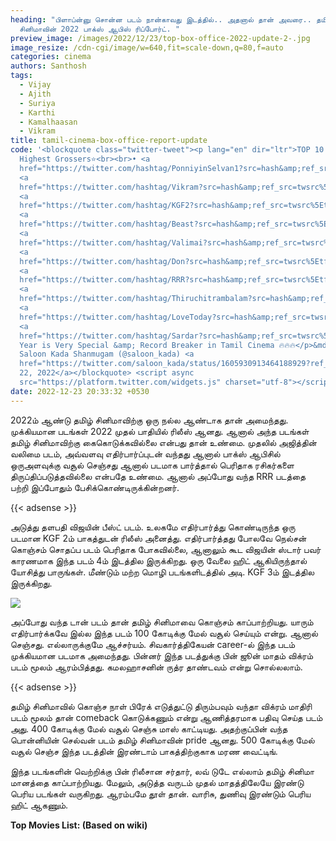 ```yaml
---
heading: "பிளாப்ன்னு சொன்ன படம் நான்காவது இடத்தில்.. அதனால் தான் அவரை.. தமிழ்
  சினிமாவின் 2022 பாக்ஸ் ஆபிஸ் ரிப்போர்ட். "
preview_image: /images/2022/12/23/top-box-office-2022-update-2-.jpg
image_resize: /cdn-cgi/image/w=640,fit=scale-down,q=80,f=auto
categories: cinema
authors: Santhosh
tags:
  - Vijay
  - Ajith
  - Suriya
  - Karthi
  - Kamalhaasan
  - Vikram
title: tamil-cinema-box-office-report-update
code: '<blockquote class="twitter-tweet"><p lang="en" dir="ltr">TOP 10 2022 :
  Highest Grossers⭐<br><br>• <a
  href="https://twitter.com/hashtag/PonniyinSelvan1?src=hash&amp;ref_src=twsrc%5Etfw">#PonniyinSelvan1</a><br>•
  <a
  href="https://twitter.com/hashtag/Vikram?src=hash&amp;ref_src=twsrc%5Etfw">#Vikram</a><br>•
  <a
  href="https://twitter.com/hashtag/KGF2?src=hash&amp;ref_src=twsrc%5Etfw">#KGF2</a><br>•
  <a
  href="https://twitter.com/hashtag/Beast?src=hash&amp;ref_src=twsrc%5Etfw">#Beast</a><br>•
  <a
  href="https://twitter.com/hashtag/Valimai?src=hash&amp;ref_src=twsrc%5Etfw">#Valimai</a><br>•
  <a
  href="https://twitter.com/hashtag/Don?src=hash&amp;ref_src=twsrc%5Etfw">#Don</a><br>•
  <a
  href="https://twitter.com/hashtag/RRR?src=hash&amp;ref_src=twsrc%5Etfw">#RRR</a><br>•
  <a
  href="https://twitter.com/hashtag/Thiruchitrambalam?src=hash&amp;ref_src=twsrc%5Etfw">#Thiruchitrambalam</a><br>•
  <a
  href="https://twitter.com/hashtag/LoveToday?src=hash&amp;ref_src=twsrc%5Etfw">#LoveToday</a><br>•
  <a
  href="https://twitter.com/hashtag/Sardar?src=hash&amp;ref_src=twsrc%5Etfw">#Sardar</a><br><br>This
  Year is Very Special &amp; Record Breaker in Tamil Cinema 🔥🔥🔥</p>&mdash;
  Saloon Kada Shanmugam (@saloon_kada) <a
  href="https://twitter.com/saloon_kada/status/1605930913464188929?ref_src=twsrc%5Etfw">December
  22, 2022</a></blockquote> <script async
  src="https://platform.twitter.com/widgets.js" charset="utf-8"></script>'
date: 2022-12-23 20:33:32 +0530
---
```

2022ம் ஆண்டு தமிழ் சினிமாவிற்கு ஒரு நல்ல ஆண்டாக தான் அமைந்தது. முக்கியமான படங்கள் 2022 முதல் பாதியில் ரிலீஸ் ஆனது. ஆனால் அந்த படங்கள் தமிழ் சினிமாவிற்கு கைகொடுக்கவில்லை என்பது தான் உண்மை. முதலில் அஜித்தின் வலிமை படம், அவ்வளவு எதிர்பார்ப்புடன் வந்தது ஆனால் பாக்ஸ் ஆபிசில் ஒருஅளவுக்கு வசூல் செஞ்சது ஆனால் படமாக பார்த்தால் பெரிதாக ரசிகர்களை திருப்திப்படுத்தவில்லை என்பதே உண்மை. ஆனால் அப்போது வந்த RRR படத்தை பற்றி இப்போதும் பேசிக்கொண்டிருக்கின்றனர்.

{{< adsense >}}

அடுத்து தளபதி விஜயின் பீஸ்ட் படம். உலகமே எதிர்பார்த்து கொண்டிருந்த ஒரு படமான KGF 2ம் பாகத்துடன் ரிலீஸ் அனைத்து. எதிர்பார்த்தது போலவே நெல்சன் கொஞ்சம் சொதப்ப படம் பெரிதாக போகவில்லை, ஆனாலும் கூட விஜயின் ஸ்டார் பவர் காரணமாக இந்த படம் 4ம் இடத்தில இருக்கிறது. ஒரு வேலை ஹிட் ஆகியிருந்தால் யோசித்து பாருங்கள். மீண்டும் மற்ற மொழி படங்களிடத்தில் அடி. KGF 3ம் இடத்தில இருக்கிறது. 

![](/images/2022/12/23/top-box-office-2022-update-1-.jpg)

அப்போது வந்த டான் படம் தான் தமிழ் சினிமாவை கொஞ்சம் காப்பாற்றியது. யாரும் எதிர்பார்க்கவே இல்ல இந்த படம் 100 கோடிக்கு மேல் வசூல் செய்யும் என்று. ஆனால் செஞ்சது. எல்லாருக்குமே ஆச்சர்யம். சிவகார்த்திகேயன் career-ல் இந்த படம் முக்கியமான படமாக அமைந்தது. பின்னர் இந்த படத்துக்கு பின் ஜூன் மாதம் விக்ரம் படம் மூலம் ஆரம்பித்தது. கமலஹாசனின் ருத்ர தாண்டவம் என்று சொல்லலாம்.

{{< adsense >}}

தமிழ் சினிமாவில் கொஞ்ச நாள் பிரேக் எடுத்துட்டு திரும்பவும் வந்தா விக்ரம் மாதிரி படம் மூலம் தான் comeback கொடுக்கணும் என்று ஆணித்தரமாக பதிவு செய்த படம் அது. 400 கோடிக்கு மேல் வசூல் செஞ்சு மாஸ் காட்டியது. அதற்குப்பின் வந்த பொன்னியின் செல்வன் படம் தமிழ் சினிமாவின் pride ஆனது. 500 கோடிக்கு மேல் வசூல் செஞ்ச இந்த படத்தின் இரண்டாம் பாகத்திற்குகாக மரண வைட்டிங். 

இந்த படங்களின் வெற்றிக்கு பின் ரிலீசான சர்தார், லவ் டுடே எல்லாம் தமிழ் சினிமா மானத்தை காப்பாற்றியது. மேலும், அடுத்த வருடம் முதல் மாதத்திலேயே இரண்டு பெரிய படங்கள் வருகிறது. ஆரம்பமே தூள் தான். வாரிசு, துணிவு இரண்டும் பெரிய ஹிட் ஆகணும்.  

**T﻿op Movies List: (Based on wiki)**